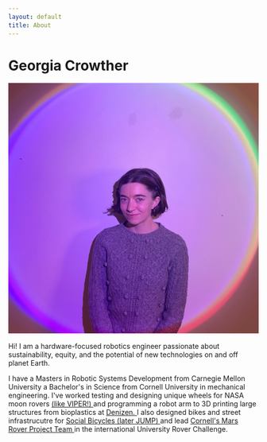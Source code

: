 ```yaml
---
layout: default
title: About
---
```

# Georgia Crowther

<img src="assets/images/headshot.jpg" class="headshot" alt="headshot">

Hi! I am a hardware-focused robotics engineer passionate about sustainability, equity, and the potential of new technologies on and off planet Earth. 

I have a Masters in Robotic Systems Development from Carnegie Mellon University a Bachelor's in Science from Cornell University in mechanical engineering. I've worked testing and designing unique wheels for NASA moon rovers <a href="https://georgiac.github.io/work_research/tw"> (like VIPER!) </a> and programming a robot arm to 3D printing large structures from bioplastics at <a href="https://georgiac.github.io/work_research/denizen"> Denizen. </a> I also designed bikes and street infrastrucutre for <a href="https://georgiac.github.io/work_research/sobi"> Social Bicycles (later JUMP) </a> and lead <a href="https://georgiac.github.io/work_research/cmr"> Cornell's Mars Rover Project Team </a> in the international University Rover Challenge.